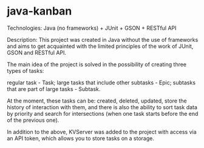 # java-kanban

Technologies: Java (no frameworks) + JUnit + GSON + RESTful API

Description: This project was created in Java without the use of frameworks and aims to get acquainted with the limited principles of the work of JUnit, GSON and RESTful API.

The main idea of ​​the project is solved in the possibility of creating three types of tasks:

regular task - Task;
large tasks that include other subtasks - Epic;
subtasks that are part of large tasks - Subtask.

At the moment, these tasks can be: created, deleted, updated, store the history of interaction with them, and there is also the ability to sort task data by priority and search for intersections (when one task starts before the end of the previous one).

In addition to the above, KVServer was added to the project with access via an API token, which allows you to store tasks on a storage.
